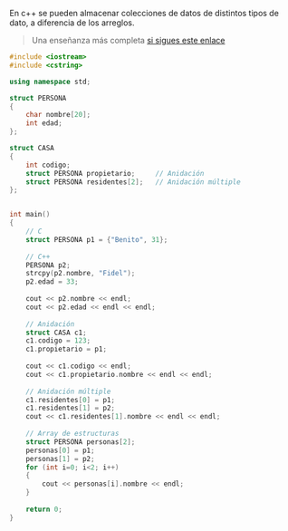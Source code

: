 En c++ se pueden almacenar colecciones de datos de distintos tipos de dato, a diferencia de los arreglos.

> Una enseñanza más completa [si sigues este enlace](https://www.geeksforgeeks.org/structures-in-cpp/)

```c++
#include <iostream>
#include <cstring>

using namespace std;

struct PERSONA
{
	char nombre[20];
	int edad;
};

struct CASA
{
	int codigo;
	struct PERSONA propietario;		// Anidación
	struct PERSONA residentes[2];	// Anidación múltiple
};


int main()
{
	// C
	struct PERSONA p1 = {"Benito", 31};	 
	
	// C++
	PERSONA p2;		
	strcpy(p2.nombre, "Fidel");
	p2.edad = 33;
	
	cout << p2.nombre << endl;
	cout << p2.edad << endl << endl;
	
	// Anidación
	struct CASA c1;
	c1.codigo = 123;
	c1.propietario = p1;
	
	cout << c1.codigo << endl;
	cout << c1.propietario.nombre << endl << endl;
	
	// Anidación múltiple
	c1.residentes[0] = p1;
	c1.residentes[1] = p2;
	cout << c1.residentes[1].nombre << endl << endl;
	
	// Array de estructuras
	struct PERSONA personas[2];
	personas[0] = p1;
	personas[1] = p2;
	for (int i=0; i<2; i++)
	{
		cout << personas[i].nombre << endl;
	}
	
	return 0;
}
```


